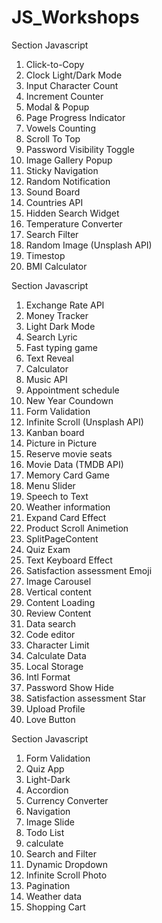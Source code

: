 # JS_Workshops

Section Javascript
01. Click-to-Copy
02. Clock Light/Dark Mode
03. Input Character Count
04. Increment Counter
05. Modal & Popup
06. Page Progress Indicator
07. Vowels Counting
08. Scroll To Top
09. Password Visibility Toggle
10. Image Gallery Popup
11. Sticky Navigation
12. Random Notification
13. Sound Board
14. Countries API
15. Hidden Search Widget
16. Temperature Converter
17. Search Filter
18. Random Image (Unsplash API)
19. Timestop
20. BMI Calculator


Section Javascript
01. Exchange Rate API
02. Money Tracker
03. Light Dark Mode
04. Search Lyric
05. Fast typing game
06. Text Reveal
07. Calculator
08. Music API
09. Appointment schedule
10. New Year Coundown
11. Form Validation
12. Infinite Scroll (Unsplash API)
13. Kanban board
14. Picture in Picture
15. Reserve movie seats
16. Movie Data (TMDB API)
17. Memory Card Game
18. Menu Slider
19. Speech to Text
20. Weather information
21. Expand Card Effect
22. Product Scroll Animetion
23. SplitPageContent
24. Quiz Exam
25. Text Keyboard Effect
26. Satisfaction assessment Emoji
27. Image Carousel
28. Vertical content
29. Content Loading
30. Review Content
31. Data search
32. Code editor
33. Character Limit
34. Calculate Data
35. Local Storage
36. Intl Format
37. Password Show Hide
38. Satisfaction assessment Star
39. Upload Profile
40. Love Button


Section Javascript
01. Form Validation
02. Quiz App
03. Light-Dark
04. Accordion
05. Currency Converter
06. Navigation
07. Image Slide
08. Todo List
09. calculate
10. Search and Filter
11. Dynamic Dropdown
12. Infinite Scroll Photo
13. Pagination
14. Weather data
15. Shopping Cart
